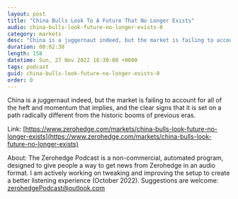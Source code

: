 ```yaml
---
layout: post
title: "China Bulls Look To A Future That No Longer Exists"
audio: china-bulls-look-future-no-longer-exists-0
category: markets
desc: "China is a juggernaut indeed, but the market is failing to account for all of the heft and momentum that implies, and the clear signs that it is set on a path radically different from the historic booms of previous eras."
duration: 00:02:38
length: 158
datetime: Sun, 27 Nov 2022 18:30:00 +0000
tags: podcast
guid: china-bulls-look-future-no-longer-exists-0
order: 0
---
```

China is a juggernaut indeed, but the market is failing to account for all of the heft and momentum that implies, and the clear signs that it is set on a path radically different from the historic booms of previous eras.

Link: [https://www.zerohedge.com/markets/china-bulls-look-future-no-longer-exists](https://www.zerohedge.com/markets/china-bulls-look-future-no-longer-exists)

About: The Zerohedge Podcast is a non-commercial, automated program, designed to give people a way to get news from Zerohedge in an audio format.  I am actively working on tweaking and improving the setup to create a better listening experience (October 2022).  Suggestions are welcome: [zerohedgePodcast@outlook.com](mailto:zerohedgePodcast@outlook.com)